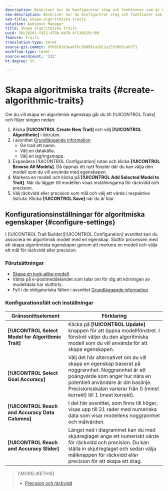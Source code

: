 ```yaml
---
description: Beskriver hur du konfigurerar steg och funktioner som är unika för processen att skapa algoritmiska egenskaper.
seo-description: Beskriver hur du konfigurerar steg och funktioner som är unika för processen att skapa algoritmiska egenskaper.
seo-title: Skapa algoritmiska traits
solution: Audience Manager
title: Skapa algoritmiska traits
uuid: 50c2d2d1-f412-479b-bb70-4f139429c388
feature: Traits
translation-type: tm+mt
source-git-commit: dfb0191e3ea6f6c360991a2012a15570b5cab771
workflow-type: tm+mt
source-wordcount: '322'
ht-degree: 5%

---
```



# Skapa algoritmiska traits {#create-algorithmic-traits}

<!-- t_algo_trait_build.xml -->

Om du vill skapa en algoritmisk egenskap går du till [!UICONTROL Traits] och följer stegen nedan:

1. Klicka **[!UICONTROL Create New Trait]** och välj **[!UICONTROL Algorithmic]** i listrutan.
1. I avsnittet [Grundläggande information](../../features/traits/create-onboarded-rule-based-traits.md)
   * Ge trait ett namn.
   * Välj en datakälla.
   * Välj en lagringsmapp.
1. Expandera [!UICONTROL Configuration] rutan och klicka **[!UICONTROL Browse All Models]**.
Då öppnas ett nytt fönster där du kan välja den modell som du vill använda med egenskapen.
1. Markera en modell och klicka på **[!UICONTROL Add Selected Model to Trait]**.
När du lägger till modellen visas inställningarna för räckvidd och precision.
1. Välj räckvidd eller precision som mål och välj ett värde i respektive listruta. Klicka **[!UICONTROL Save]** när du är klar.

## Konfigurationsinställningar för algoritmiska egenskaper {#configure-settings}

I [!UICONTROL Trait Builder][!UICONTROL Configuration] avsnittet kan du associera en algoritmisk modell med en egenskap. Slutför processen med att skapa algoritmiska egenskaper genom att markera en modell och välja ett mål för räckvidd eller precision.

### Förutsättningar

<!-- r_algo_trait_config_section.xml -->

* [Skapa en look-alike-modell](../../features/algorithmic-models/create-model.md).
* Vänta på e-postmeddelandet som talar om för dig att körningen av modelldata har slutförts.
* Fyll i de obligatoriska fälten i avsnittet [Grundläggande information](../../features/traits/create-onboarded-rule-based-traits.md) .

### Konfigurationsfält och inställningar

| Gränssnittselement | Förklaring |
|---|---|
| **[!UICONTROL Select Model for Algorithmic Trait]** | Klicka på **[!UICONTROL Update]** knappen för att öppna modellfönstret. I fönstret väljer du den algoritmiska modell som du vill använda för att skapa egenskapen. |
| **[!UICONTROL Select Goal Accuracy]** | Välj det här alternativet om du vill skapa en egenskap baserat på noggrannhet. Noggrannhet är ett poängvärde som anger hur nära en potentiell användare är din baslinje. Precisionsskalan varierar från 0 (minst korrekt) till 1 (mest korrekt). |
| **[!UICONTROL Reach and Accuracy Data Columns]** | I det här avsnittet, som finns till höger, visas upp till 21 rader med numeriska data som visar modellens noggrannhet och målvärden. |
| **[!UICONTROL Reach and Accuracy Slider]** | Längst ned i diagrammet kan du med skjutreglaget ange ett numeriskt värde för räckvidd och precision. Du kan ställa in skjutreglaget och sedan välja målknappen för räckvidd eller precision för att skapa ett drag. |

>[!MORELIKETHIS]
>
>* [Precision och räckvidd](../../features/traits/trait-accuracy-reach.md)

